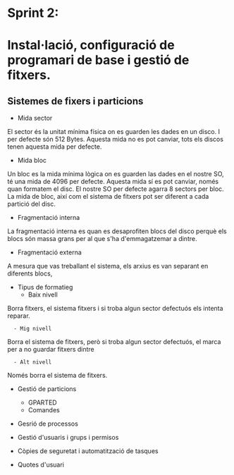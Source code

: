 # Sprint 2:

# Instal·lació, configuració de programari de base i gestió de fitxers.

## Sistemes de fixers i particions


  - Mida sector

El sector és la unitat mínima física on es guarden les dades en un disco. I per defecte són 512 Bytes. Aquesta mida no es pot canviar, tots els discos tenen aquesta mida per defecte. 

  - Mida bloc

Un bloc es la mida mínima lògica on es guarden las dades en el nostre SO, té una mida de 4096 per defecte. Aquesta mida sí es pot canviar, només quan formatem el disc. El nostre SO per defecte agarra 8 sectors per bloc.
La mida de bloc, així com el sistema de fitxers pot ser diferent a cada partició del disc.

  - Fragmentació interna

La fragmentació interna es quan es desaprofiten blocs del disco perquè els blocs són massa grans per al que s'ha d'emmagatzemar a dintre.
  
  - Fragmentació externa

A mesura que vas treballant el sistema, els arxius es van separant en diferents blocs, 
  
  - Tipus de formatieg
      - Baix nivell
   
Borra fitxers, el sistema fitxers i si troba algun sector defectuós els intenta reparar.

      - Mig nivell
   
Borra el sistema de fitxers, però si troba algun sector defectuós, el marca per a no guardar fitxers dintre

      - Alt nivell
   
Només borra el sistema de fitxers.

  - Gestió de particions
      - GPARTED
      - Comandes
  
- Gesrió de processos
- Gestió d'usuaris i grups i permisos 
- Còpies de seguretat i automatització de tasques
- Quotes d'usuari
